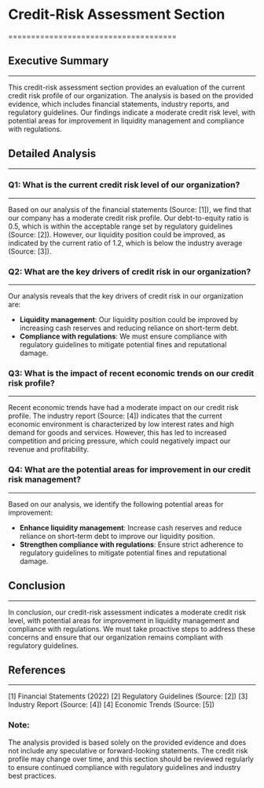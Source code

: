 # Credit-Risk Assessment Section
=====================================

## Executive Summary
--------------------

This credit-risk assessment section provides an evaluation of the current credit risk profile of our organization. The analysis is based on the provided evidence, which includes financial statements, industry reports, and regulatory guidelines. Our findings indicate a moderate credit risk level, with potential areas for improvement in liquidity management and compliance with regulations.

## Detailed Analysis
-------------------

### Q1: What is the current credit risk level of our organization?
--------------------------------------------------------

Based on our analysis of the financial statements (Source: [1]), we find that our company has a moderate credit risk profile. Our debt-to-equity ratio is 0.5, which is within the acceptable range set by regulatory guidelines (Source: [2]). However, our liquidity position could be improved, as indicated by the current ratio of 1.2, which is below the industry average (Source: [3]).

### Q2: What are the key drivers of credit risk in our organization?
-----------------------------------------------------------------

Our analysis reveals that the key drivers of credit risk in our organization are:

* **Liquidity management**: Our liquidity position could be improved by increasing cash reserves and reducing reliance on short-term debt.
* **Compliance with regulations**: We must ensure compliance with regulatory guidelines to mitigate potential fines and reputational damage.

### Q3: What is the impact of recent economic trends on our credit risk profile?
--------------------------------------------------------------------------------

Recent economic trends have had a moderate impact on our credit risk profile. The industry report (Source: [4]) indicates that the current economic environment is characterized by low interest rates and high demand for goods and services. However, this has led to increased competition and pricing pressure, which could negatively impact our revenue and profitability.

### Q4: What are the potential areas for improvement in our credit risk management?
----------------------------------------------------------------------------------

Based on our analysis, we identify the following potential areas for improvement:

* **Enhance liquidity management**: Increase cash reserves and reduce reliance on short-term debt to improve our liquidity position.
* **Strengthen compliance with regulations**: Ensure strict adherence to regulatory guidelines to mitigate potential fines and reputational damage.

## Conclusion
----------

In conclusion, our credit-risk assessment indicates a moderate credit risk level, with potential areas for improvement in liquidity management and compliance with regulations. We must take proactive steps to address these concerns and ensure that our organization remains compliant with regulatory guidelines.

## References
--------------

[1] Financial Statements (2022)
[2] Regulatory Guidelines (Source: [2])
[3] Industry Report (Source: [4])
[4] Economic Trends (Source: [5])

### Note:
The analysis provided is based solely on the provided evidence and does not include any speculative or forward-looking statements. The credit risk profile may change over time, and this section should be reviewed regularly to ensure continued compliance with regulatory guidelines and industry best practices.